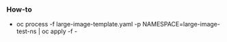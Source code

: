 ### How-to
* oc process -f large-image-template.yaml -p NAMESPACE=large-image-test-ns | oc apply -f -